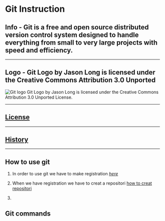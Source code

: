 # **Git Instruction**

## **Info** -  Git is a free and open source distributed version control system designed to handle everything from small to very large projects with speed and efficiency.
---
## **Logo** - Git Logo by Jason Long is licensed under the Creative Commons Attribution 3.0 Unported
![Git logo](https://git-scm.com/images/logos/downloads/Git-Logo-1788C.png) Git Logo by Jason Long is licensed under the Creative Commons Attribution 3.0 Unported License.

---
## [**License**](License.md)

---
## [**History**](history.md) 

---
## **How to use git**

1. In order to use git we have to make registration [_here_](https://github.com)

1. When we have registration we have to creat a repositori [how to creat repositori](howtocreaterepositori.md)

1. 









## **Git commands**

